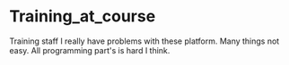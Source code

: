 # Training_at_course
Training staff
I really have problems with these platform. Many things not easy. All programming part's is hard I think.
